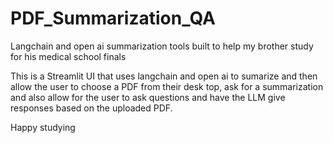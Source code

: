 # PDF_Summarization_QA
Langchain and open ai summarization tools built to help my brother study for his medical school finals 

This is a Streamlit UI that uses langchain and open ai to sumarize and then allow the user to choose a PDF from their desk top, ask for a summarization and also allow for the user to ask questions and have the LLM give responses based on the uploaded PDF. 

Happy studying 


